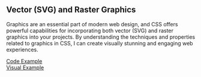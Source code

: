 <h2>Vector (SVG) and Raster Graphics</h2>
<p>Graphics are an essential part of modern web design, and CSS offers powerful capabilities for incorporating both vector (SVG) and raster graphics into your projects. By understanding the techniques and properties related to graphics in CSS, I can create visually stunning and engaging web experiences.</p>
<div style="display: flex; flex-wrap: wrap;">
<a href="https://github.com/LubomirPasko/HTML-CSS/blob/main/9_graphics/index.html">Code Example</a>
</div>
<div style="display: flex; flex-wrap: wrap;">
<a href="https://lubomirpasko.github.io/HTML-CSS/9_graphics">Visual Example</a>
</div>
